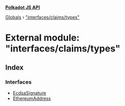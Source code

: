 **[Polkadot JS API](../README.md)**

[Globals](../globals.md) › [&quot;interfaces/claims/types&quot;](_interfaces_claims_types_.md)

# External module: "interfaces/claims/types"

## Index

### Interfaces

* [EcdsaSignature](../interfaces/_interfaces_claims_types_.ecdsasignature.md)
* [EthereumAddress](../interfaces/_interfaces_claims_types_.ethereumaddress.md)